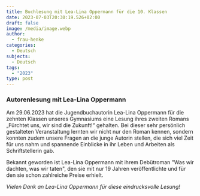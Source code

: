 ```yaml
---
title: Buchlesung mit Lea-Lina Oppermann für die 10. Klassen
date: 2023-07-03T20:30:19.526+02:00
draft: false
image: /media/image.webp
author:
  - frau-henke
categories:
  - Deutsch
subjects:
  - Deutsch
tags:
  - "2023"
type: post
---
```

### **Autorenlesung mit Lea-Lina Oppermann** 

Am 29.06.2023 hat die Jugendbuchautorin Lea-Lina Oppermann für die zehnten Klassen unseres Gymnasiums eine Lesung ihres zweiten Romans „Fürchtet uns, wir sind die Zukunft!“ gehalten. Bei dieser sehr persönlich gestalteten Veranstaltung lernten wir nicht nur den Roman kennen, sondern konnten zudem unsere Fragen an die junge Autorin stellen, die sich viel Zeit für uns nahm und spannende Einblicke in ihr Leben und Arbeiten als Schriftstellerin gab.

Bekannt geworden ist Lea-Lina Oppermann mit ihrem Debütroman "Was wir dachten, was wir taten", den sie mit nur 19 Jahren veröffentlichte und für den sie schon zahlreiche Preise erhielt.

_Vielen Dank an Lea-Lina Oppermann für diese eindrucksvolle Lesung!_ 
